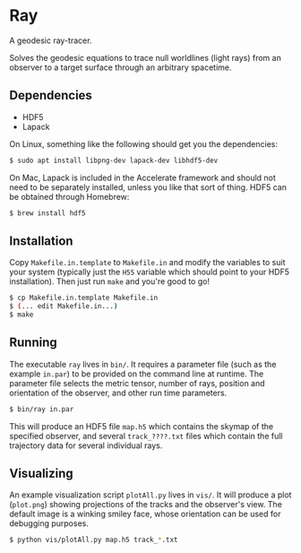 # Ray

A geodesic ray-tracer.

Solves the geodesic equations to trace null worldlines (light rays) from an observer to a target surface through an arbitrary spacetime.

## Dependencies

 - HDF5
 - Lapack

  On Linux, something like the following should get you the dependencies:
```bash
$ sudo apt install libpng-dev lapack-dev libhdf5-dev
```

  On Mac, Lapack is included in the Accelerate framework and should not need to be separately installed, unless you like that sort of thing.  HDF5 can be obtained through Homebrew:
```bash
$ brew install hdf5
```


## Installation

Copy `Makefile.in.template` to `Makefile.in` and modify the variables to suit your system (typically just the `H55` variable which should point to your HDF5 installation).  Then just run `make` and you're good to go!

```bash
$ cp Makefile.in.template Makefile.in
$ (... edit Makefile.in...)
$ make
```

## Running

The executable `ray` lives in `bin/`.  It requires a parameter file (such as the example `in.par`) to be provided on the command line at runtime. The parameter file selects the metric tensor, number of rays, position and orientation of the observer, and other run time parameters.

```bash
$ bin/ray in.par
```

This will produce an HDF5 file `map.h5` which contains the skymap of the specified observer, and several `track_????.txt` files which contain the full trajectory data for several individual rays.

## Visualizing

An example visualization script `plotAll.py` lives in `vis/`.  It will produce a plot (`plot.png`) showing projections of the tracks and the observer's view. The default image is a winking smiley face, whose orientation can be used for debugging purposes.

```bash
$ python vis/plotAll.py map.h5 track_*.txt
```
